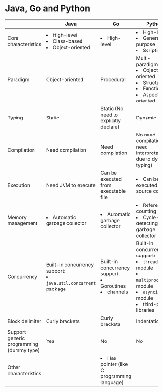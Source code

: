 # Java, Go and Python

| | Java | Go | Python |
|----|----|----|----|
| Core characteristics | <li>High-level<li>Class-based<li>Object-oriented | <li>High-level | <li>High-level<li>General-purpose<li>Scripting |
| Paradigm | Object-oriented | Procedural |  Multi-paradigm:<li>Object-oriented<li>Structured<li>Functional<li>Aspect-oriented |
| Typing | Static | Static (No need to explicitly declare) | Dynamic |
| Compilation | Need compilation | Need compilation | No need compilation (but need interpretation due to dynamic typing) |
| Execution | Need JVM to execute | Can be executed from executable file | <li>Can be executed from source code |
| Memory management | <li>Automatic garbage collector | <li>Automatic garbage collector | <li>Reference counting<li>Cycle-detecting garbage collector |
| Concurrency | Built-in concurrency support:<li>`java.util.concurrent` package | Built-in concurrency support:<li>Goroutines<li>channels | Built-in concurrency support:<li>`threading` module<li>`multiprocessing` module<li>`asyncio` module<li>third-party libraries |
| Block delimiter | Curly brackets | Curly brackets | Indentation |
| Support generic programming (dummy type) | Yes | No | No |
| Other characteristics | | <li>Has pointer (like C programming language) | |
